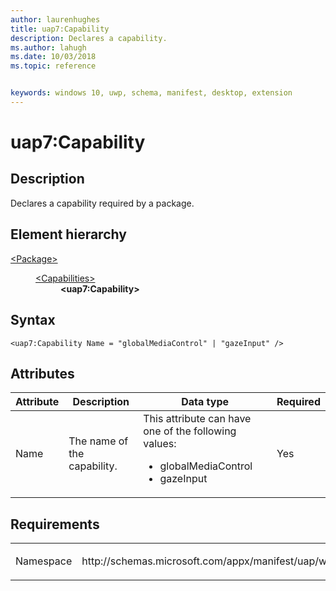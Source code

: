 ```yaml
---
author: laurenhughes
title: uap7:Capability
description: Declares a capability.
ms.author: lahugh
ms.date: 10/03/2018
ms.topic: reference


keywords: windows 10, uwp, schema, manifest, desktop, extension 
---
```


# uap7:Capability

## Description
Declares a capability required by a package.

## Element hierarchy
<dl>
<dt><a href="element-package.md">&lt;Package&gt;</a></dt>
<dd>
<dl>
<dt><a href="element-capabilities.md">&lt;Capabilities&gt;</a></dt>
<dd><b>&lt;uap7:Capability&gt;</b></dd>
</dl>
</dd>
</dl>

## Syntax
```syntax
<uap7:Capability Name = "globalMediaControl" | "gazeInput" />
```

## Attributes
| Attribute | Description | Data type | Required |
|-----------|-------------|-----------|----------|
| Name | The name of the capability. | This attribute can have one of the following values: <ul><li>globalMediaControl</li><li>gazeInput</li></ul> | Yes |

## Requirements

<table>
<colgroup>
<col width="50%" />
<col width="50%" />
</colgroup>
<tbody>
<tr class="odd">
<td><p>Namespace</p></td>
<td><p>http://schemas.microsoft.com/appx/manifest/uap/windows10/7</p></td>
</tr>
</tbody>
</table>